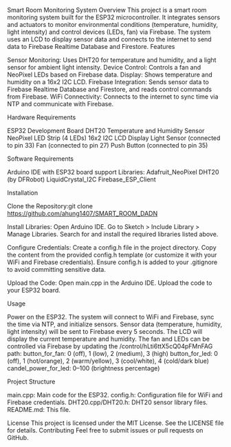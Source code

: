 Smart Room Monitoring System
Overview
This project is a smart room monitoring system built for the ESP32 microcontroller. It integrates sensors and actuators to monitor environmental conditions (temperature, humidity, light intensity) and control devices (LEDs, fan) via Firebase. The system uses an LCD to display sensor data and connects to the internet to send data to Firebase Realtime Database and Firestore.
Features

Sensor Monitoring: Uses DHT20 for temperature and humidity, and a light sensor for ambient light intensity.
Device Control: Controls a fan and NeoPixel LEDs based on Firebase data.
Display: Shows temperature and humidity on a 16x2 I2C LCD.
Firebase Integration: Sends sensor data to Firebase Realtime Database and Firestore, and reads control commands from Firebase.
WiFi Connectivity: Connects to the internet to sync time via NTP and communicate with Firebase.

Hardware Requirements

ESP32 Development Board
DHT20 Temperature and Humidity Sensor
NeoPixel LED Strip (4 LEDs)
16x2 I2C LCD Display
Light Sensor (connected to pin 33)
Fan (connected to pin 27)
Push Button (connected to pin 35)

Software Requirements

Arduino IDE with ESP32 board support
Libraries:
Adafruit_NeoPixel
DHT20 (by DFRobot)
LiquidCrystal_I2C
Firebase_ESP_Client



Installation

Clone the Repository:git clone https://github.com/ahung1407/SMART_ROOM_DADN


Install Libraries:
Open Arduino IDE.
Go to Sketch > Include Library > Manage Libraries.
Search for and install the required libraries listed above.


Configure Credentials:
Create a config.h file in the project directory.
Copy the content from the provided config.h template (or customize it with your WiFi and Firebase credentials).
Ensure config.h is added to your .gitignore to avoid committing sensitive data.


Upload the Code:
Open main.cpp in the Arduino IDE.
Upload the code to your ESP32 board.



Usage

Power on the ESP32.
The system will connect to WiFi and Firebase, sync the time via NTP, and initialize sensors.
Sensor data (temperature, humidity, light intensity) will be sent to Firebase every 5 seconds.
The LCD will display the current temperature and humidity.
The fan and LEDs can be controlled via Firebase by updating the /control/hLti6ttX5cQ04pFMnFAG path:
button_for_fan: 0 (off), 1 (low), 2 (medium), 3 (high)
button_for_led: 0 (off), 1 (hot/orange), 2 (warm/yellow), 3 (cool/white), 4 (cold/dark blue)
candel_power_for_led: 0–100 (brightness percentage)



Project Structure

main.cpp: Main code for the ESP32.
config.h: Configuration file for WiFi and Firebase credentials.
DHT20.cpp/DHT20.h: DHT20 sensor library files.
README.md: This file.

License
This project is licensed under the MIT License. See the LICENSE file for details.
Contributing
Feel free to submit issues or pull requests on GitHub.
